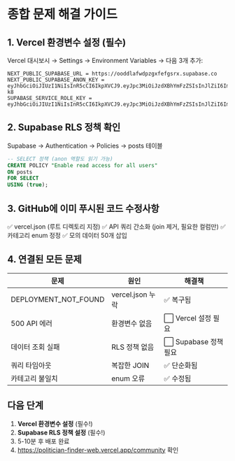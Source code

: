 # 종합 문제 해결 가이드

## 1. Vercel 환경변수 설정 (필수)

Vercel 대시보시 → Settings → Environment Variables → 다음 3개 추가:

```
NEXT_PUBLIC_SUPABASE_URL = https://ooddlafwdpzgxfefgsrx.supabase.co
NEXT_PUBLIC_SUPABASE_ANON_KEY = eyJhbGciOiJIUzI1NiIsInR5cCI6IkpXVCJ9.eyJpc3MiOiJzdXBhYmFzZSIsInJlZiI6Im9vZGRsYWZ3ZHB6Z3hmZWZnc3J4Iiwicm9sZSI6ImFub24iLCJpYXQiOjE3NjA1OTI0MzQsImV4cCI6MjA3NjE2ODQzNH0.knUt4zhH7Ld8c0GxaiLgcQp5m_tGnjt5djcetJgd-k8
SUPABASE_SERVICE_ROLE_KEY = eyJhbGciOiJIUzI1NiIsInR5cCI6IkpXVCJ9.eyJpc3MiOiJzdXBhYmFzZSIsInJlZiI6Im9vZGRsYWZ3ZHB6Z3hmZWZnc3J4Iiwicm9sZSI6InNlcnZpY2Vfcm9sZSIsImlhdCI6MTc2MDU5MjQzNCwiZXhwIjoyMDc2MTY4NDM0fQ.qiVzF8VLQ9jyDvv5ZLdw_6XTog8aAUPyJLkeffsA1qU
```

## 2. Supabase RLS 정책 확인

Supabase → Authentication → Policies → posts 테이블

```sql
-- SELECT 정책 (anon 역할도 읽기 가능)
CREATE POLICY "Enable read access for all users"
ON posts
FOR SELECT
USING (true);
```

## 3. GitHub에 이미 푸시된 코드 수정사항

✅ vercel.json (루트 디렉토리 지정)
✅ API 쿼리 간소화 (join 제거, 필요한 컬럼만)
✅ 카테고리 enum 정정
✅ 모의 데이터 50개 삽입

## 4. 연결된 모든 문제

| 문제 | 원인 | 해결책 |
|------|------|------|
| DEPLOYMENT_NOT_FOUND | vercel.json 누락 | ✅ 복구됨 |
| 500 API 에러 | 환경변수 없음 | ⬜ Vercel 설정 필요 |
| 데이터 조회 실패 | RLS 정책 없음 | ⬜ Supabase 정책 필요 |
| 쿼리 타임아웃 | 복잡한 JOIN | ✅ 단순화됨 |
| 카테고리 불일치 | enum 오류 | ✅ 수정됨 |

## 다음 단계

1. **Vercel 환경변수 설정** (필수!)
2. **Supabase RLS 정책 설정** (필수!)
3. 5-10분 후 배포 완료
4. https://politician-finder-web.vercel.app/community 확인
